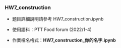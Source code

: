 ### HW7_construction

- 題目詳細說明請參考 HW7_construction.ipynb

- 使用語料：PTT Food forum (2022/1-4)

- 作業檔名格式：**HW7_construction_你的名字.ipynb**
